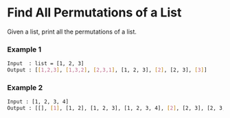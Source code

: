 # Find All Permutations of a List

Given a list, print all the permutations of a list.

### Example 1
```sh
Input  : list = [1, 2, 3] 
Output : [[1,2,3], [1,3,2], [2,3,1], [1, 2, 3], [2], [2, 3], [3]]
```

### Example 2
```sh
Input : [1, 2, 3, 4] 
Output : [[], [1], [1, 2], [1, 2, 3], [1, 2, 3, 4], [2], [2, 3], [2, 3, 4], [3], [3, 4], [4]]
```
